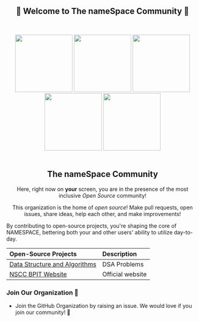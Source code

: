 <!-- First Panel (Social Icons) -->

<h2 align="center">
    🎉 Welcome to The nameSpace Community 🎉 
</h2> <br />
    <p align = "center">
    <a href="" /></a>
</p>

<div align="center">
    <a href="https://twitter.com/namespacecomm"><img src="https://img.shields.io/badge/twitter-black?logo=twitter&logoColor=blue&color=black" style="width: 150px;"/></a>
    <a href="https://www.linkedin.com/company/namespacecomm/"><img src="https://img.shields.io/badge/LinkedIn-NAMESPACE-blue?logo=linkedin&logoColor=blue&color=darkcyan" style="width: 150px;" /></a>
    <a href="https://instagram.com/namespacecomm"><img src="https://img.shields.io/badge/Instagram-NAMESPACE-red?logo=instagram&logoColor=red&color=red" style="width: 150px;" /></a>
    <a href="https://youtube.com/namespacecomm"><img src="https://img.shields.io/badge/YouTube-NAMESPACE-red?logo=youtube&logoColor=red&color=red" style="width: 150px;" /></a>
    <a href="https://discord.com/invite/namespacecomm"><img src="https://img.shields.io/badge/Discord-NAMESPACE-violet?logo=discord&logoColor=violet&color=violet" style="width: 150px;" /></a>
</div>

<br>

<div align="center">
    <h2> The nameSpace Community</h2>
    <p> Here, right now on <b>your</b> screen, you are in the presence of the most inclusive <i>Open Source</i> community!</p>
    <p>This organization is the home of <i>open source</i>! Make pull requests, open issues, share ideas, help each other, and make improvements!</p>
</div>  


By contributing to open-source projects, you're shaping the core of NAMESPACE, bettering both your and other users' ability to utilize day-to-day.

Open-Source Projects | Description |
:-- | :--
[Data Structure and Algorithms](https://github.com/NSCC-BPIT/Data-Structure-and-Algorithms) | DSA Problems |
[NSCC BPIT Website](https://github.com/NSCC-BPIT/NSCC-BPIT-Website) | Official website |

### Join Our Organization 🤝
<ul>
    <li> Join the GitHub Organization by raising an <a>issue</a>. We would love if you join our community! 🙌 </li>
</ul>
